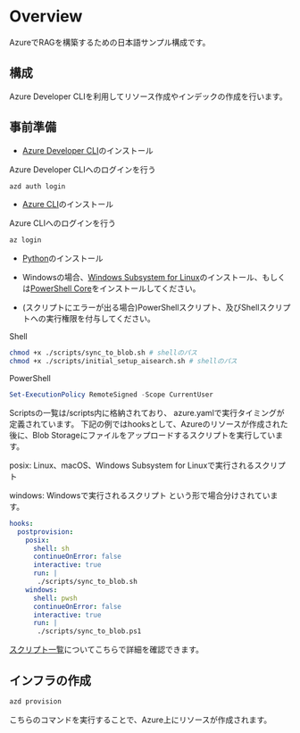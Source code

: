 # Overview

AzureでRAGを構築するための日本語サンプル構成です。

## 構成

Azure Developer CLIを利用してリソース作成やインデックの作成を行います。

## 事前準備

- [Azure Developer CLI](https://learn.microsoft.com/ja-jp/azure/developer/azure-developer-cli/overview?tabs=windows)のインストール

Azure Developer CLIへのログインを行う

```bash
azd auth login
```


- [Azure CLI](https://learn.microsoft.com/ja-jp/cli/azure/install-azure-cli)のインストール

Azure CLIへのログインを行う

```bash
az login
```

- [Python](https://www.python.org/downloads/)のインストール

- Windowsの場合、[Windows Subsystem for Linux](https://docs.microsoft.com/ja-jp/windows/wsl/install)のインストール、もしくは[PowerShell Core](https://learn.microsoft.com/ja-jp/powershell/scripting/install/installing-powershell-on-windows?view=powershell-7.4)をインストールしてください。

- (スクリプトにエラーが出る場合)PowerShellスクリプト、及びShellスクリプトへの実行権限を付与してください。

Shell

```bash
chmod +x ./scripts/sync_to_blob.sh # shellのパス
chmod +x ./scripts/initial_setup_aisearch.sh # shellのパス
```

PowerShell

```powershell
Set-ExecutionPolicy RemoteSigned -Scope CurrentUser
```

Scriptsの一覧は/scripts内に格納されており、
azure.yamlで実行タイミングが定義されています。
下記の例ではhooksとして、Azureのリソースが作成された後に、Blob Storageにファイルをアップロードするスクリプトを実行しています。

posix: Linux、macOS、Windows Subsystem for Linuxで実行されるスクリプト

windows: Windowsで実行されるスクリプト
という形で場合分けされています。

```yaml
hooks:
  postprovision: 
    posix:
      shell: sh
      continueOnError: false
      interactive: true
      run: |
       ./scripts/sync_to_blob.sh
    windows:
      shell: pwsh
      continueOnError: false
      interactive: true
      run: |
       ./scripts/sync_to_blob.ps1
```

[スクリプト一覧](./scripts/Readme.md)についてこちらで詳細を確認できます。

## インフラの作成

```bash
azd provision
```

こちらのコマンドを実行することで、Azure上にリソースが作成されます。
